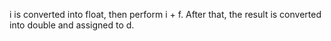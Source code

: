 i is converted into float, then perform i + f. After that, the result is converted into double and assigned to d.